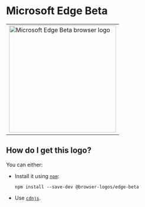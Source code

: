 # Microsoft Edge Beta

<table>
    <tr height=300>
        <td>
            <a href="https://github.com/alrra/browser-logos/tree/859eb892e7ad91cfef1a9b4dc3c2330f803d75a9/src/edge-beta">
                <img width=290 src="https://raw.githubusercontent.com/alrra/browser-logos/859eb892e7ad91cfef1a9b4dc3c2330f803d75a9/src/edge-beta/edge-beta_512x512.png" alt="Microsoft Edge Beta browser logo">
            </a>
        </td>
    </tr>
</table>

## How do I get this logo?

You can either:

* Install it using [`npm`][npm]:

  `npm install --save-dev @browser-logos/edge-beta`

* Use [`cdnjs`][cdnjs].

<!-- Link labels: -->

[cdnjs]: https://cdnjs.com/libraries/browser-logos
[npm]: https://www.npmjs.com/
